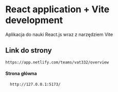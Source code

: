 # React application + Vite development

Aplikacja do nauki React.js wraz z narzędziem Vite


## Link do strony
`https://app.netlify.com/teams/vat332/overview`
#### Strona główna

```http
  http://127.0.0.1:5173/
```


